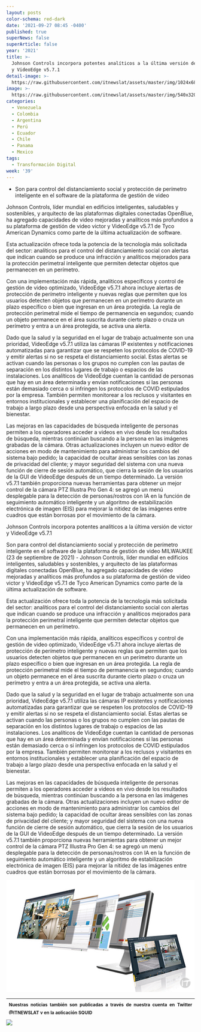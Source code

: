 ```yaml
---
layout: posts
color-schema: red-dark
date: '2021-09-27 08:45 -0400'
published: true
superNews: false
superArticle: false
year: '2021'
title: >-
  Johnson Controls incorpora potentes analíticos a la última versión de  victor
  y VideoEdge v5.7.1
detail-image: >-
  https://raw.githubusercontent.com/itnewslat/assets/master/img/1024x680/Jhonson-control-g.jpg
image: >-
  https://raw.githubusercontent.com/itnewslat/assets/master/img/540x320/Jhonson-control-p.jpg
categories:
  - Venezuela
  - Colombia
  - Argentina
  - Perú
  - Ecuador
  - Chile
  - Panama
  - Mexico
tags:
  - Transformación Digital
week: '39'
---
```

- Son para control del distanciamiento social y protección de perímetro inteligente en el software de la plataforma de gestión de video

Johnson Controls, líder mundial en edificios inteligentes, saludables y sostenibles, y arquitecto de las plataformas digitales conectadas OpenBlue, ha agregado capacidades de video mejoradas y analíticos más profundos a su plataforma de gestión de video victor y VideoEdge v5.7.1 de Tyco American Dynamics como parte de la última actualización de software. 

Esta actualización ofrece toda la potencia de la tecnología más solicitada del sector: analíticos para el control del distanciamiento social con alertas que indican cuando se produce una infracción y analíticos mejorados para la protección perimetral inteligente que permiten detectar objetos que permanecen en un perímetro. 

Con una implementación más rápida, analíticos específicos y control de gestión de video optimizado, VideoEdge v5.7.1 ahora incluye alertas de protección de perímetro inteligente y nuevas reglas que permiten que los usuarios detecten objetos que permanecen en un perímetro durante un plazo específico o bien que ingresan en un área protegida. La regla de protección perimetral mide el tiempo de permanencia en segundos; cuando un objeto permanece en el área suscrita durante cierto plazo o cruza un perímetro y entra a un área protegida, se activa una alerta.

Dado que la salud y la seguridad en el lugar de trabajo actualmente son una prioridad, VideoEdge v5.7.1 utiliza las cámaras IP existentes y notificaciones automatizadas para garantizar que se respeten los protocolos de COVID-19 y emitir alertas si no se respeta el distanciamiento social. Estas alertas se activan cuando las personas o los grupos no cumplen con las pautas de separación en los distintos lugares de trabajo o espacios de las instalaciones. Los analíticos de VideoEdge cuentan la cantidad de personas que hay en un área determinada y envían notificaciones si las personas están demasiado cerca o si infringen los protocolos de COVID estipulados por la empresa. También permiten monitorear a los reclusos y visitantes en entornos institucionales y establecer una planificación del espacio de trabajo a largo plazo desde una perspectiva enfocada en la salud y el bienestar.

Las mejoras en las capacidades de búsqueda inteligente de personas permiten a los operadores acceder a videos en vivo desde los resultados de búsqueda, mientras continúan buscando a la persona en las imágenes grabadas de la cámara. Otras actualizaciones incluyen un nuevo editor de acciones en modo de mantenimiento para administrar los cambios del sistema bajo pedido; la capacidad de ocultar áreas sensibles con las zonas de privacidad del cliente; y mayor seguridad del sistema con una nueva función de cierre de sesión automático, que cierra la sesión de los usuarios de la GUI de VideoEdge después de un tiempo determinado. La versión v5.7.1 también proporciona nuevas herramientas para obtener un mejor control de la cámara PTZ Illustra Pro Gen 4: se agregó un menú desplegable para la detección de personas/rostros con IA en la función de seguimiento automático inteligente y un algoritmo de estabilización electrónica de imagen (EIS) para mejorar la nitidez de las imágenes entre cuadros que están borrosas por el movimiento de la cámara. 

Johnson Controls incorpora potentes analíticos a la última versión de 
victor y VideoEdge v5.7.1

Son para control del distanciamiento social y protección de perímetro inteligente en el software de la plataforma de gestión de video
MILWAUKEE (23 de septiembre de 2021) -  Johnson Controls, líder mundial en edificios inteligentes, saludables y sostenibles, y arquitecto de las plataformas digitales conectadas OpenBlue, ha agregado capacidades de video mejoradas y analíticos más profundos a su plataforma de gestión de video victor y VideoEdge v5.7.1 de Tyco American Dynamics como parte de la última actualización de software. 

Esta actualización ofrece toda la potencia de la tecnología más solicitada del sector: analíticos para el control del distanciamiento social con alertas que indican cuando se produce una infracción y analíticos mejorados para la protección perimetral inteligente que permiten detectar objetos que permanecen en un perímetro. 

Con una implementación más rápida, analíticos específicos y control de gestión de video optimizado, VideoEdge v5.7.1 ahora incluye alertas de protección de perímetro inteligente y nuevas reglas que permiten que los usuarios detecten objetos que permanecen en un perímetro durante un plazo específico o bien que ingresan en un área protegida. La regla de protección perimetral mide el tiempo de permanencia en segundos; cuando un objeto permanece en el área suscrita durante cierto plazo o cruza un perímetro y entra a un área protegida, se activa una alerta.

Dado que la salud y la seguridad en el lugar de trabajo actualmente son una prioridad, VideoEdge v5.7.1 utiliza las cámaras IP existentes y notificaciones automatizadas para garantizar que se respeten los protocolos de COVID-19 y emitir alertas si no se respeta el distanciamiento social. Estas alertas se activan cuando las personas o los grupos no cumplen con las pautas de separación en los distintos lugares de trabajo o espacios de las instalaciones. Los analíticos de VideoEdge cuentan la cantidad de personas que hay en un área determinada y envían notificaciones si las personas están demasiado cerca o si infringen los protocolos de COVID estipulados por la empresa. También permiten monitorear a los reclusos y visitantes en entornos institucionales y establecer una planificación del espacio de trabajo a largo plazo desde una perspectiva enfocada en la salud y el bienestar.

Las mejoras en las capacidades de búsqueda inteligente de personas permiten a los operadores acceder a videos en vivo desde los resultados de búsqueda, mientras continúan buscando a la persona en las imágenes grabadas de la cámara. Otras actualizaciones incluyen un nuevo editor de acciones en modo de mantenimiento para administrar los cambios del sistema bajo pedido; la capacidad de ocultar áreas sensibles con las zonas de privacidad del cliente; y mayor seguridad del sistema con una nueva función de cierre de sesión automático, que cierra la sesión de los usuarios de la GUI de VideoEdge después de un tiempo determinado. La versión v5.7.1 también proporciona nuevas herramientas para obtener un mejor control de la cámara PTZ Illustra Pro Gen 4: se agregó un menú desplegable para la detección de personas/rostros con IA en la función de seguimiento automático inteligente y un algoritmo de estabilización electrónica de imagen (EIS) para mejorar la nitidez de las imágenes entre cuadros que están borrosas por el movimiento de la cámara. 

![](https://raw.githubusercontent.com/itnewslat/assets/master/img/540x320/Jhonson-control-p.jpg)

<table style="height: 42px;" width="569">
<tbody>
<tr>
<td style="text-align: justify;"><sub><strong>Nuestras noticias también son publicadas a través de nuestra cuenta en Twitter <a href="https://twitter.com/itnewslat?lang=es">@ITNEWSLAT</a> y en la aplicación <a href="https://squidapp.co/en/">SQUID</a></strong></sub></td>
</tr>
</tbody>
</table>

<img src="https://tracker.metricool.com/c3po.jpg?hash=56f88a41e39ab42c063cc51676587a04"/>
